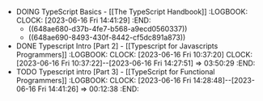 - DOING TypeScript Basics - [[The TypeScript Handbook]]
  :LOGBOOK:
  CLOCK: [2023-06-16 Fri 14:41:29]
  :END:
	- ((648ae680-d37b-4fe7-b568-a9ecd0560337))
	- ((648ae690-8493-430f-8442-cf5dc891a873))
- DONE Typescript Intro [Part 2] - [[Typescript for Javascripts Programmers]]
  :LOGBOOK:
  CLOCK: [2023-06-16 Fri 10:37:20]
  CLOCK: [2023-06-16 Fri 10:37:22]--[2023-06-16 Fri 14:27:51] =>  03:50:29
  :END:
- TODO Typescript intro [Part 3] - [[TypeScript for Functional Programmers]]
  :LOGBOOK:
  CLOCK: [2023-06-16 Fri 14:28:48]--[2023-06-16 Fri 14:41:26] =>  00:12:38
  :END: